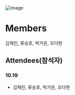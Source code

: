 ![image](https://user-images.githubusercontent.com/87309905/196717568-03302885-8a3a-4c96-9c49-dbc2fb69d8af.png)
# Members
김채린, 류승호, 박가온, 오다현

## Attendees(참석자)

### 10.19
- 김채린, 류승호, 박가온, 오다현
